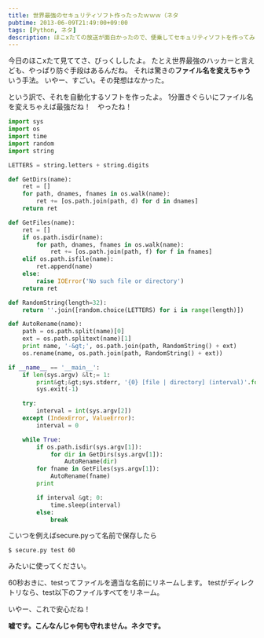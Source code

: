 ```yaml
---
title: 世界最強のセキュリティソフト作ったったｗｗｗ（ネタ
pubtime: 2013-06-09T21:49:00+09:00
tags: [Python, ネタ]
description: ほこxたての放送が面白かったので、便乗してセキュリティソフトを作ってみました。これはネタです。完全にネタです。
---
```


今日のほこxたて見ててさ、びっくししたよ。
たとえ世界最強のハッカーと言えども、やっぱり防ぐ手段はあるんだね。
それは驚きの**ファイル名を変えちゃう**いう手法。
いやー、すごい。その発想はなかった。

という訳で、それを自動化するソフトを作ったよ。
1分置きぐらいにファイル名を変えちゃえば最強だね！　やったね！
``` python
import sys
import os
import time
import random
import string

LETTERS = string.letters + string.digits

def GetDirs(name):
	ret = []
	for path, dnames, fnames in os.walk(name):
		ret += [os.path.join(path, d) for d in dnames]
	return ret

def GetFiles(name):
	ret = []
	if os.path.isdir(name):
		for path, dnames, fnames in os.walk(name):
			ret += [os.path.join(path, f) for f in fnames]
	elif os.path.isfile(name):
		ret.append(name)
	else:
		raise IOError('No such file or directory')
	return ret

def RandomString(length=32):
	return ''.join([random.choice(LETTERS) for i in range(length)])

def AutoRename(name):
	path = os.path.split(name)[0]
	ext = os.path.splitext(name)[1]
	print name, '-&gt;', os.path.join(path, RandomString() + ext)
	os.rename(name, os.path.join(path, RandomString() + ext))

if __name__ == '__main__':
	if len(sys.argv) &lt;= 1:
		print&gt;&gt;sys.stderr, '{0} [file | directory] (interval)'.format(sys.argv[0])
		sys.exit(-1)

	try:
		interval = int(sys.argv[2])
	except (IndexError, ValueError):
		interval = 0

	while True:
		if os.path.isdir(sys.argv[1]):
			for dir in GetDirs(sys.argv[1]):
				AutoRename(dir)
		for fname in GetFiles(sys.argv[1]):
			AutoRename(fname)
		print

		if interval &gt; 0:
			time.sleep(interval)
		else:
			break
```

こいつを例えばsecure.pyって名前で保存したら
``` shell
$ secure.py test 60
```
みたいに使ってください。

60秒おきに、testってファイルを適当な名前にリネームします。
testがディレクトリなら、test以下のファイルすべてをリネーム。

いやー、これで安心だね！

**嘘です。こんなんじゃ何も守れません。ネタです。**
